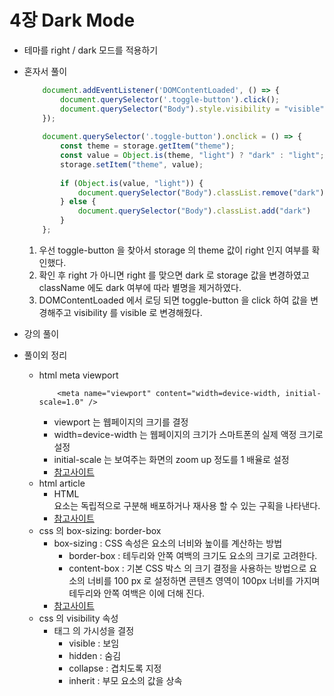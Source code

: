 # 4장 Dark Mode
- 테마를 right / dark 모드를 적용하기 
- 혼자서 풀이
    ```javascript
        document.addEventListener('DOMContentLoaded', () => {
            document.querySelector('.toggle-button').click();
            document.querySelector("Body").style.visibility = "visible";
        });
        
        document.querySelector('.toggle-button').onclick = () => {
            const theme = storage.getItem("theme");
            const value = Object.is(theme, "light") ? "dark" : "light";
            storage.setItem("theme", value);
        
            if (Object.is(value, "light")) {
                document.querySelector("Body").classList.remove("dark")
            } else {
                document.querySelector("Body").classList.add("dark")
            }
        };
    ```
    1. 우선 toggle-button 을 찾아서 storage 의 theme 값이 right 인지 여부를 확인했다.
    2. 확인 후 right 가 아니면 right 를 맞으면 dark 로 storage 값을 변경하였고 className 에도 dark 여부에 따라 별명을 제거하였다.
    3. DOMContentLoaded 에서 로딩 되면 toggle-button 을 click 하여 값을 변경해주고 visibility 를 visible 로 변경해줬다.
- 강의 풀이
  
- 풀이외 정리
    - html meta viewport 
        ```text
            <meta name="viewport" content="width=device-width, initial-scale=1.0" />
        ```
        - viewport 는 웹페이지의 크기를 결정
        - width=device-width 는 웹페이지의 크기가 스마트폰의 실제 액정 크기로 설정
        - initial-scale 는 보여주는 화면의 zoom up 정도를 1 배율로 설정
        - [참고사이트]("https://dreamaz.tistory.com/364")
    - html article
        - HTML <article> 요소는 독립적으로 구분해 배포하거나 재사용 할 수 있는 구획을 나타낸다.
        - [참고사이트]("https://developer.mozilla.org/ko/docs/Web/HTML/Element/article")
    - css 의 box-sizing: border-box
        - box-sizing : CSS 속성은 요소의 너비와 높이를 계산하는 방법
            - border-box : 테두리와 안쪽 여백의 크기도 요소의 크기로 고려한다.
            - content-box : 기본 CSS 박스 의 크기 결정을 사용하는 방법으로 요소의 너비를 100 px 로 설정하면 콘텐츠 영역이 100px 너비를 가지며 테두리와 안쪽 여백은 이에 더해 진다.
        - [참고사이트]("https://developer.mozilla.org/ko/docs/Web/CSS/box-sizing")
    - css 의 visibility 속성
        - 태그 의 가시성을 결정 
            - visible : 보임
            - hidden : 숨김
            - collapse : 겹치도록 지정 
            - inherit : 부모 요소의 값을 상속
    